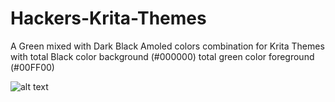 # Hackers-Krita-Themes
A Green mixed with Dark Black Amoled colors combination for Krita Themes with total Black color background (#000000) total green color foreground (#00FF00)    

![alt text](https://raw.githubusercontent.com/regawaras/Hackers-Krita-Themes/main/ref-1.png)
